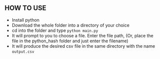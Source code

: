## HOW TO USE
- Install python
- Download the whole folder into a directory of your choice
- cd into the folder and type `python main.py`
- It will prompt to you to choose a file. Enter the file path, (Or, place the file in the python_hash folder and just enter the filename)
- It will produce the desired csv file in the same directory with the name `output.csv`
